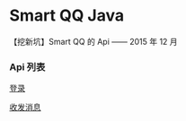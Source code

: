 # Smart QQ Java

【挖新坑】Smart QQ 的 Api —— 2015 年 12 月

### Api 列表

[登录][1]

[收发消息][2]


[1]: https://github.com/ScienJus/smart-qq-java/wiki/%E7%99%BB%E5%BD%95-Api
[2]: https://github.com/ScienJus/smart-qq-java/wiki/%E6%94%B6%E5%8F%91%E6%B6%88%E6%81%AF-Api
